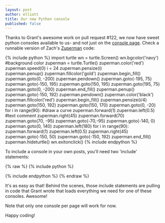```yaml
---
layout: post
author: elliott
title: Our new Python console
published: false
---
```


Thanks to Grant's awesome work on pull request #122, we now have sweet python consoles available to us- and not just on the [console page](silshack.github.io/spring2014/console.html).  Check a runnable version of Zach's [Zuperman](http://silshack.github.io/spring2014/2014/01/16/zuperman.html) code:


{% include python %}
import turtle
wn = turtle.Screen()
wn.bgcolor('navy') #background color
zuperman = turtle.Turtle()
zuperman.color('red')
zuperman.speed(0)
i = 24
zuperman.pensize(i)     
zuperman.penup()
zuperman.fillcolor('gold')
zuperman.begin_fill()
zuperman.goto(0, -200)
zuperman.pendown()
zuperman.goto(-195, 75)
zuperman.goto(-150, 195)
zuperman.goto(150, 195)
zuperman.goto(195, 75)
zuperman.goto(0, -200)
zuperman.end_fill()
zuperman.penup()
zuperman.goto(-150, 192)
zuperman.pendown()
zuperman.color('black')
zuperman.fillcolor('red')
zuperman.begin_fill()
zuperman.pensize(i/4)
zuperman.goto(150, 192)
zuperman.goto(150, 170)
zuperman.goto(0, -20)
for i in range(90): #draw a curve
   zuperman.forward(1)
   zuperman.left(0.5)
#text comment
zuperman.right(45)
zuperman.forward(70)
zuperman.goto(70, -95)
zuperman.goto(-70,-95)
zuperman.goto(-140, 0)
zuperman.goto(0, 140)
zuperman.left(180)
for i in range(90):
   zuperman.forward(1)
   zuperman.left(0.5)
zuperman.right(45)
zuperman.goto(-150, 50)
zuperman.goto(-150, 192)
zuperman.end_fill()
zuperman.hideturtle()
wn.exitonclick()
{% include endpython %}


To include a console in your own posts, you'll need two 'include' statements:

{% raw %}
{% include python %}

<python code here>

{% include endpython %}
{% endraw %}

It's as easy as that!  Behind the scenes, those include statements are pulling in code that Grant wrote that loads everything we need for one of these consoles.  Awesome!

Note that only one console per page will work for now.

Happy coding!